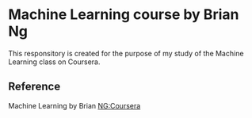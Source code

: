 # Machine Learning course by Brian Ng
This responsitory is created for the purpose of my study of the Machine Learning class on Coursera.

## Reference
Machine Learning by Brian [NG:Coursera](https://www.coursera.org/learn/machine-learning/home/welcome)
